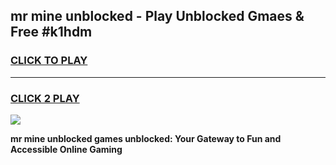 
## mr mine unblocked - Play Unblocked Gmaes & Free #k1hdm
<h3>
<a href="https://news.freeplayer.one?title=mr_mine_unblocked&ref=24F">CLICK TO PLAY</a></h3>
<hr>

<h3>
<a href="https://news.freeplayer.one?title=mr_mine_unblocked&ref=24F">CLICK 2 PLAY</a>
  
</h3>

<a href="https://news.freeplayer.one?title=mr_mine_unblocked&ref=24F/"><img src="https://clearcache.store/games.png"></a>


**mr mine unblocked games unblocked: Your Gateway to Fun and Accessible Online Gaming**
